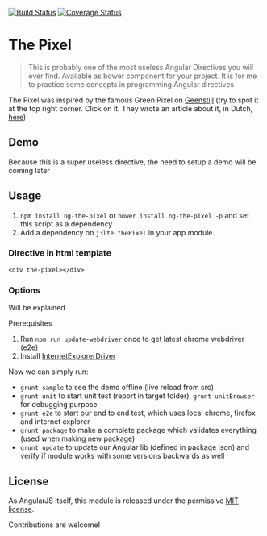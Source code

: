[![Build Status](https://travis-ci.org/j3lte/ng-the-pixel.svg)](https://travis-ci.org/j3lte/ng-the-pixel)
[![Coverage Status](https://coveralls.io/repos/j3lte/ng-the-pixel/badge.svg?branch=master)](https://coveralls.io/r/j3lte/ng-the-pixel?branch=master)

# The Pixel
> This is probably one of the most useless Angular Directives you will ever find. Available as bower component for your project. It is for me to practice some concepts in programming Angular directives

The Pixel was inspired by the famous Green Pixel on [Geenstijl](http://geenstijl.nl) (try to spot it at the top right corner. Click on it. They wrote an article about it, in Dutch, [here](http://www.geenstijl.nl/mt/archieven/2012/01/man_snapt_groene_pixel_niet_af.html))

## Demo
Because this is a super useless directive, the need to setup a demo will be coming later

## Usage
1. `npm install ng-the-pixel` or `bower install ng-the-pixel -p` and set this script as a dependency
2. Add a dependency on `j3lte.thePixel` in your app module.


### Directive in html template

<pre><code>&lt;div the-pixel&gt;&lt;/div&gt;</code></pre>

### Options
 Will be explained

Prerequisites

 1. Run `npm run update-webdriver` once to get latest chrome webdriver (e2e)
 2. Install [InternetExplorerDriver](http://docs.seleniumhq.org/download)

Now we can simply run:
- `grunt sample` to see the demo offline (live reload from src)
- `grunt unit` to start unit test (report in target folder), `grunt unitBrowser` for debugging purpose
- `grunt e2e` to start our end to end test, which uses local chrome, firefox and internet explorer
- `grunt package` to make a complete package which validates everything (used when making new package)
- `grunt update` to update our Angular lib (defined in package json) and verify if module works with some versions backwards as well

## License
As AngularJS itself, this module is released under the permissive [MIT license](LICENSE.md).

Contributions are welcome!

